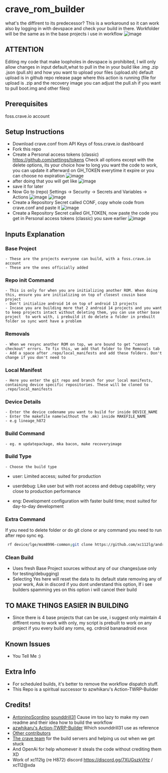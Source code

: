 # crave_rom_builder
what's the diffirent to its predecessor?
This is a workaround so it can work also by logging in with devspace and check your build in there.
Workfolder will be the same as in the base projects i use in workflow
![image](https://github.com/xc112lg/crave_rom_builder/assets/152837944/22442181-6d98-442c-8526-079f915adf8f)


## ATTENTION
  Editing my code that make loopholes in devspace is prohibited, I will only allow changes in input default,what to pull in the in your build like .img .zip .json (pull.sh) and how you want to upload your files (upload.sh) default upload is in github repo release page where this action is running (file for upload is .zip and the recovery image you can adjust the pull.sh if you want to pull boot.img and other files)
## Prerequisites 
foss.crave.io account

## Setup Instructions
- Download crave.conf from API Keys of foss.crave.io dashboard
- Fork this repo
- Create a Personal access tokens (classic) https://github.com/settings/tokens Check all options except with the delete options, its your choice how to long you want the code to work, you can update it afterward on GH_TOKEN everytime it expire or you can choose no expiration
![image](https://github.com/xc112lg/crave_rom_builder/assets/152837944/251bc3d7-18bf-4412-abec-132aeefc90c5)
- after doing that you will get like ![image](https://github.com/xc112lg/crave_rom_builder/assets/152837944/087e06fb-950f-42f4-8500-c0113c10e4cd)
- save it for later
- Now Go to (repo) Settings -> Security -> Secrets and Variables -> Actions
![image](https://github.com/xc112lg/crave_rom_builder/assets/152837944/c81649a8-e137-4bc0-ad00-597d2e8889ca)
![image](https://github.com/xc112lg/crave_rom_builder/assets/152837944/b379c8a1-8176-4052-b727-3f58e4949fbb)
- Create a Repository Secret called CONF, copy whole code from crave.conf and paste it
![image](https://github.com/xc112lg/crave_rom_builder/assets/152837944/92280323-c448-4e79-bac3-12e4fbb94f9e)
- Create a Repository Secret called GH_TOKEN, now paste the code you get in Personal access tokens (classic) you save earlier
![image](https://github.com/xc112lg/crave_rom_builder/assets/152837944/087e06fb-950f-42f4-8500-c0113c10e4cd)
## Inputs Explanation
### Base Project
    - These are the projects everyone can build, with a foss.crave.io account
    - These are the ones officially added
### Repo init Command
    - This is only for when you are initializing another ROM. When doing this, ensure you are initializing on top of closest cousin base project
    - Don't initialize android 14 on top of android 13 projects
    - Incase you are building more that 2 android 14 projects and you want to keep projects intact without deleting them, you can use other base project  to work with, i prebuild it do delete a folder in prebuilt folder so sync wont have a problem
### Removals
    - When we resync another ROM on top, we are bound to get "cannot checkout" errors. To fix this, we add that folder to the Removals tab
    - Add a space after .repo/local_manifests and add these folders. Don't change if you don't need to
### Local Manifest
    - Here you enter the git repo and branch for your local manifests, containing device specific repositories. These will be cloned to .repo/local_manifests
### Device Details
    - Enter the device codename you want to build for inside DEVICE_NAME
    - Enter the makefile name(without the .mk) inside MAKEFILE_NAME
    - e.g lineage_h872
### Build Command
    - eg. m updatepackage, mka bacon, make recoveryimage
### Build Type
    - Choose the build type
- user:  Limited access; suited for production

- userdebug:  Like user but with root access and debug capability; very close to production performance

- eng:  Development configuration with faster build time; most suited for day-to-day development
### Extra Command
  If you need to delete folder or do git clone or any command you need to run after repo sync eg.
   ```bash 
    rf device/lge/msm8996-common;git clone https://github.com/xc112lg/android_device_lge_msm8996-common -b evo4 device/lge/msm8996-common
   ```
### Clean Build
  - Uses fresh Base Project sources without any of our changes(use only for testing/debugging)
  - Selecting Yes here will reset the data to its default state removing any of your work, Ask in discord if you dont understand this option, If i see builders spamming yes on this option i will cancel their build
## TO MAKE THINGS EASIER IN BUILDING
  - Since there is 4 base projects that can be use, i suggest only maintain 4 diffirent roms to work with only, my script is prebuilt to work on any project if you every build any roms, eg. crdroid bananadroid evox

## Known Issues
  - You Tell Me :)
## Extra Info
  - For scheduled builds, it's better to remove the workflow dispatch stuff.
  - This Repo is a spiritual successor to azwhikaru's Action-TWRP-Builder
## Credits!
  - [AntoninoScordino](https://github.com/AntoninoScordino) [sounddrill31](https://github.com/sounddrill31) Cause im too lazy to make my own readme and their idea how to build the workflow
  - [azwhikaru's Action-TWRP-Builder](https://github.com/azwhikaru/Action-TWRP-Builder) Which sounddrill31 use as reference
  - [Other contributors](https://github.com/xc112lg/crave_rom_builder/graphs/contributors)
  - [The crave team](https://github.com/accupara) for the build servers and helping us out when we get stuck
  - And OpenAi for help whomever it steals the code without crediting them XD
  - Work of xc112lg (re H872) discord https://discord.gg/7XUGszkVHz / xc112@xda
